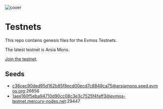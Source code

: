 ![cover](https://user-images.githubusercontent.com/8366960/136831207-5621f14c-1505-4ada-8b1e-13d0515709a4.png)

# Testnets

This repo contains genesis files for the Evmos Testnets.

The latest testnet is Arsia Mons.

[Join the testnet](https://evmos.dev/testnet/join.html).

## Seeds

- c36cec90ded95d162b85f8ecd00ecd7c8849ca75@arsiamons.seed.evmos.org:26656
- 1aee160f5eba94710d90cc08c3e3c7525f4faff3@evmos-testnet.mercury-nodes.net:29447
